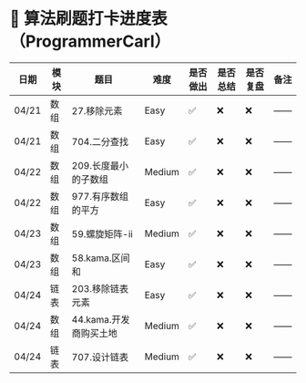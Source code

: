 # 🧠 算法刷题打卡进度表（ProgrammerCarl）

| 日期  | 模块 | 题目                   | 难度   | 是否做出 | 是否总结 | 是否复盘 | 备注 |
|-------|----|----------------------|--------|----------|----------|----------|------|
| 04/21 | 数组 | 27.移除元素            | Easy   | ✅        | ❌        | ❌        | ——   |
| 04/21 | 数组 | 704.二分查找           | Easy   | ✅        | ❌        | ❌        | ——   |
| 04/22 | 数组 | 209.长度最小的子数组   | Medium | ✅        | ❌        | ❌        | ——   |
| 04/22 | 数组 | 977.有序数组的平方     | Easy   | ✅        | ❌        | ❌        | ——   |
| 04/23 | 数组 | 59.螺旋矩阵-ii         | Medium | ✅        | ❌        | ❌        | ——   |
| 04/23 | 数组 | 58.kama.区间和         | Easy   | ✅        | ❌        | ❌        | ——   |
| 04/24 | 链表 | 203.移除链表元素       | Easy   | ✅        | ❌        | ❌        | ——   |
| 04/24 | 数组 | 44.kama.开发商购买土地 | Medium | ✅        | ❌        | ❌        | ——   |
| 04/24 | 链表 | 707.设计链表           | Medium | ✅        | ❌        | ❌        | ——   |
